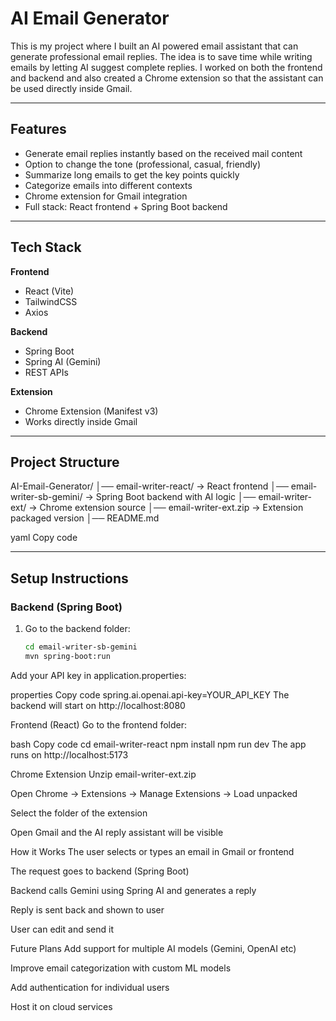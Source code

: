 # AI Email Generator

This is my project where I built an AI powered email assistant that can generate professional email replies. The idea is to save time while writing emails by letting AI suggest complete replies. I worked on both the frontend and backend and also created a Chrome extension so that the assistant can be used directly inside Gmail.

---

## Features
- Generate email replies instantly based on the received mail content  
- Option to change the tone (professional, casual, friendly)  
- Summarize long emails to get the key points quickly  
- Categorize emails into different contexts  
- Chrome extension for Gmail integration  
- Full stack: React frontend + Spring Boot backend  

---

## Tech Stack
**Frontend**
- React (Vite)
- TailwindCSS
- Axios

**Backend**
- Spring Boot
- Spring AI (Gemini)
- REST APIs

**Extension**
- Chrome Extension (Manifest v3)
- Works directly inside Gmail

---

## Project Structure
AI-Email-Generator/
│── email-writer-react/ -> React frontend
│── email-writer-sb-gemini/ -> Spring Boot backend with AI logic
│── email-writer-ext/ -> Chrome extension source
│── email-writer-ext.zip -> Extension packaged version
│── README.md

yaml
Copy code

---

## Setup Instructions

### Backend (Spring Boot)
1. Go to the backend folder:
   ```bash
   cd email-writer-sb-gemini
   mvn spring-boot:run
Add your API key in application.properties:

properties
Copy code
spring.ai.openai.api-key=YOUR_API_KEY
The backend will start on http://localhost:8080

Frontend (React)
Go to the frontend folder:

bash
Copy code
cd email-writer-react
npm install
npm run dev
The app runs on http://localhost:5173

Chrome Extension
Unzip email-writer-ext.zip

Open Chrome → Extensions → Manage Extensions → Load unpacked

Select the folder of the extension

Open Gmail and the AI reply assistant will be visible

How it Works
The user selects or types an email in Gmail or frontend

The request goes to backend (Spring Boot)

Backend calls Gemini using Spring AI and generates a reply

Reply is sent back and shown to user

User can edit and send it

Future Plans
Add support for multiple AI models (Gemini, OpenAI etc)

Improve email categorization with custom ML models

Add authentication for individual users

Host it on cloud services

